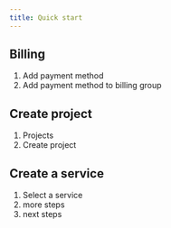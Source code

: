 ```yaml
---
title: Quick start
---
```


## Billing

1. Add payment method
1. Add payment method to billing group

## Create project

1. Projects
1. Create project

## Create a service

1. Select a service
1. more steps
1. next steps


